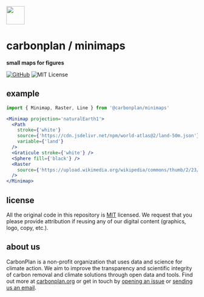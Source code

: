 <img
  src='https://carbonplan-assets.s3.amazonaws.com/monogram/dark-small.png'
  height='48'
/>

# carbonplan / minimaps

**small maps for figures**

[![GitHub][github-badge]][github]
![MIT License][]

[github]: https://github.com/carbonplan/maps
[github-badge]: https://badgen.net/badge/-/github?icon=github&label
[mit license]: https://badgen.net/badge/license/MIT/blue

## example

```jsx
import { Minimap, Raster, Line } from '@carbonplan/minimaps'

<Minimap projection='naturalEarth1'>
  <Path
    stroke={'white'}
    source={'https://cdn.jsdelivr.net/npm/world-atlas@2/land-50m.json'}
    variable={'land'}
  />
  <Graticule stroke={'white'} />
  <Sphere fill={'black'} />
  <Raster
    source={'https://upload.wikimedia.org/wikipedia/commons/thumb/2/23/Blue_Marble_2002.png/2880px-Blue_Marble_2002.png'}
  />
</Minimap>
```

## license

All the original code in this repository is [MIT](https://choosealicense.com/licenses/mit/) licensed. We request that you please provide attribution if reusing any of our digital content (graphics, logo, copy, etc.).

## about us

CarbonPlan is a non-profit organization that uses data and science for climate action. We aim to improve the transparency and scientific integrity of carbon removal and climate solutions through open data and tools. Find out more at [carbonplan.org](https://carbonplan.org/) or get in touch by [opening an issue](https://github.com/carbonplan/maps/issues/new) or [sending us an email](mailto:hello@carbonplan.org).